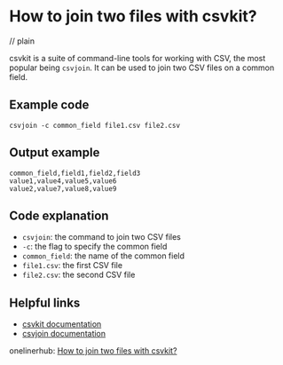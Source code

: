 # How to join two files with csvkit?
// plain

csvkit is a suite of command-line tools for working with CSV, the most popular being `csvjoin`. It can be used to join two CSV files on a common field.

## Example code

```
csvjoin -c common_field file1.csv file2.csv
```

## Output example

```
common_field,field1,field2,field3
value1,value4,value5,value6
value2,value7,value8,value9
```

## Code explanation

- `csvjoin`: the command to join two CSV files
- `-c`: the flag to specify the common field
- `common_field`: the name of the common field
- `file1.csv`: the first CSV file
- `file2.csv`: the second CSV file

## Helpful links
- [csvkit documentation](https://csvkit.readthedocs.io/en/latest/)
- [csvjoin documentation](https://csvkit.readthedocs.io/en/latest/scripts/csvjoin.html)

onelinerhub: [How to join two files with csvkit?](https://onelinerhub.com/csvkit/how-to-join-two-files-with-csvkit)